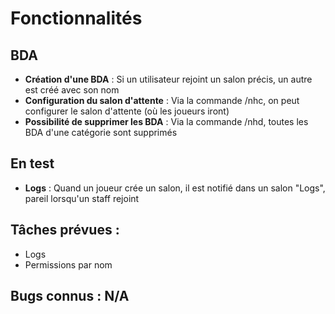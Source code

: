 # Fonctionnalités

## BDA
- **Création d'une BDA** : Si un utilisateur rejoint un salon précis, un autre est créé avec son nom
- **Configuration du salon d'attente** : Via la commande /nhc, on peut configurer le salon d'attente (où les joueurs iront)
- **Possibilité de supprimer les BDA** : Via la commande /nhd, toutes les BDA d'une catégorie sont supprimés

## En test
- **Logs** : Quand un joueur crée un salon, il est notifié dans un salon "Logs", pareil lorsqu'un staff rejoint
 
## Tâches prévues :
- Logs
- Permissions par nom
 
## **Bugs connus** : N/A
